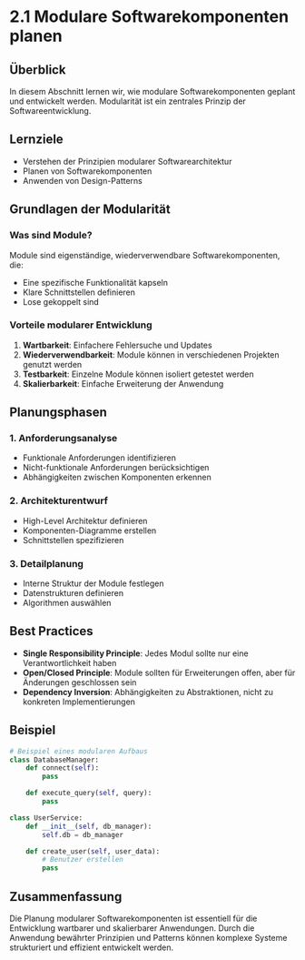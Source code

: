 # 2.1 Modulare Softwarekomponenten planen

## Überblick

In diesem Abschnitt lernen wir, wie modulare Softwarekomponenten geplant und entwickelt werden. Modularität ist ein zentrales Prinzip der Softwareentwicklung.

## Lernziele

- Verstehen der Prinzipien modularer Softwarearchitektur
- Planen von Softwarekomponenten
- Anwenden von Design-Patterns

## Grundlagen der Modularität

### Was sind Module?

Module sind eigenständige, wiederverwendbare Softwarekomponenten, die:

- Eine spezifische Funktionalität kapseln
- Klare Schnittstellen definieren
- Lose gekoppelt sind

### Vorteile modularer Entwicklung

1. **Wartbarkeit**: Einfachere Fehlersuche und Updates
2. **Wiederverwendbarkeit**: Module können in verschiedenen Projekten genutzt werden
3. **Testbarkeit**: Einzelne Module können isoliert getestet werden
4. **Skalierbarkeit**: Einfache Erweiterung der Anwendung

## Planungsphasen

### 1. Anforderungsanalyse

- Funktionale Anforderungen identifizieren
- Nicht-funktionale Anforderungen berücksichtigen
- Abhängigkeiten zwischen Komponenten erkennen

### 2. Architekturentwurf

- High-Level Architektur definieren
- Komponenten-Diagramme erstellen
- Schnittstellen spezifizieren

### 3. Detailplanung

- Interne Struktur der Module festlegen
- Datenstrukturen definieren
- Algorithmen auswählen

## Best Practices

- **Single Responsibility Principle**: Jedes Modul sollte nur eine Verantwortlichkeit haben
- **Open/Closed Principle**: Module sollten für Erweiterungen offen, aber für Änderungen geschlossen sein
- **Dependency Inversion**: Abhängigkeiten zu Abstraktionen, nicht zu konkreten Implementierungen

## Beispiel

```python
# Beispiel eines modularen Aufbaus
class DatabaseManager:
    def connect(self):
        pass

    def execute_query(self, query):
        pass

class UserService:
    def __init__(self, db_manager):
        self.db = db_manager

    def create_user(self, user_data):
        # Benutzer erstellen
        pass
```

## Zusammenfassung

Die Planung modularer Softwarekomponenten ist essentiell für die Entwicklung wartbarer und skalierbarer Anwendungen. Durch die Anwendung bewährter Prinzipien und Patterns können komplexe Systeme strukturiert und effizient entwickelt werden.
